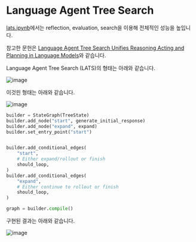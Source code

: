 # Language Agent Tree Search

[lats.ipynb](https://github.com/langchain-ai/langgraph/blob/main/examples/lats/lats.ipynb?ref=blog.langchain.dev)에서는 reflection, evaluation, search을 이용해 전체적인 성능을 높입니다.

참고한 문헌은 [Language Agent Tree Search Unifies Reasoning Acting and Planning in Language Models](https://arxiv.org/pdf/2310.04406)와 같습니다. 

Language Agent Tree Search (LATS)의 형태는 아래와 같습니다. 

![image](https://github.com/kyopark2014/llm-agent/assets/52392004/09f9f7d1-bab2-4609-8ae5-dbe980b366fb)


이것읜 형태는 아래와 같습니다.

![image](https://github.com/kyopark2014/llm-agent/assets/52392004/92c34cf9-c3a2-4890-bd16-2856ebfde42a)

```python
builder = StateGraph(TreeState)
builder.add_node("start", generate_initial_response)
builder.add_node("expand", expand)
builder.set_entry_point("start")


builder.add_conditional_edges(
    "start",
    # Either expand/rollout or finish
    should_loop,
)
builder.add_conditional_edges(
    "expand",
    # Either continue to rollout or finish
    should_loop,
)

graph = builder.compile()
````

구현된 결과는 아래와 같습니다. 

![image](https://github.com/kyopark2014/llm-agent/assets/52392004/bf61e626-638d-4e02-9835-5909822ae914)
